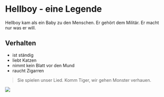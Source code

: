# Hellboy - eine Legende 

Hellboy kam als ein Baby zu den Menschen. Er gehört dem Militär. Er macht nur was er will.


## Verhalten

* ist ständig
* liebt Katzen
* nimmt kein Blatt vor den Mund
* raucht Zigarren

> Sie spielen unser Lied. Komm Tiger, wir gehen Monster verhauen.

<img src="https://upload.wikimedia.org/wikipedia/de/0/00/Schloss_Burg_vor_1898.jpg" />



